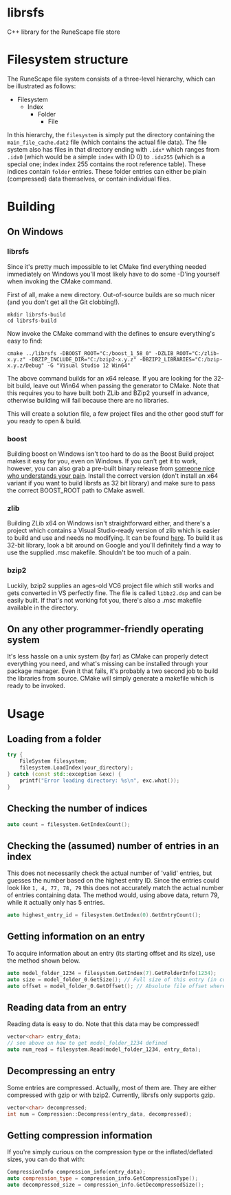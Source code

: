 # librsfs
C++ library for the RuneScape file store

# Filesystem structure
The RuneScape file system consists of a three-level hierarchy, which can be illustrated as follows:

 - Filesystem
   - Index
     - Folder
         - File

In this hierarchy, the `filesystem` is simply put the directory containing the `main_file_cache.dat2` file 
(which contains the actual file data). The file system also has files in that directory ending with `.idx*` which 
ranges from `.idx0` (which would be a simple `index` with ID 0) to `.idx255` (which is a special one; index 
index 255 contains the root reference table). These indices contain `folder` entries. These folder entries can 
either be plain (compressed) data themselves, or contain individual files. 

# Building

## On Windows

### librsfs
Since it's pretty much impossible to let CMake find everything needed immediately on Windows you'll most likely have to do some -D'ing yourself when invoking the CMake command.

First of all, make a new directory. Out-of-source builds are so much nicer (and you don't get all the Git clobbing!).

```
mkdir librsfs-build
cd librsfs-build
```

Now invoke the CMake command with the defines to ensure everything's easy to find:

```
cmake ../librsfs -DBOOST_ROOT="C:/boost_1_58_0" -DZLIB_ROOT="C:/zlib-x.y.z" -DBZIP_INCLUDE_DIR="C:/bzip2-x.y.z" -DBZIP2_LIBRARIES="C:/bzip-x.y.z/Debug" -G "Visual Studio 12 Win64"
```

The above command builds for an x64 release. If you are looking for the 32-bit build, leave out Win64 when passing the generator to CMake. Note that this requires you to have built both ZLib and BZip2 yourself in advance, otherwise building will fail because there are no libraries.

This will create a solution file, a few project files and the other good stuff for you ready to open & build.

### boost

Building boost on Windows isn't too hard to do as the Boost Build project makes it easy for you, even on Windows. If you can't get it to work, however, you can also grab a pre-built binary release from [someone nice who understands your pain](http://sourceforge.net/projects/boost/files/boost-binaries/1.58.0/). Install the correct version (don't install an x64 variant if you want to build librsfs as 32 bit library) and make sure to pass the correct BOOST_ROOT path to CMake aswell.

### zlib

Building ZLib x64 on Windows isn't straightforward either, and there's a project which contains a Visual Studio-ready version of zlib which is easier to build and use and needs no modifying. It can be found [here](https://code.google.com/p/zlib-win64/). To build it as 32-bit library, look a bit around on Google and you'll definitely find a way to use the supplied .msc makefile. Shouldn't be too much of a pain.

### bzip2

Luckily, bzip2 supplies an ages-old VC6 project file which still works and gets converted in VS perfectly fine. The file is called `libbz2.dsp` and can be easily built. If that's not working fot you, there's also a .msc makefile available in the directory.

## On any other programmer-friendly operating system

It's less hassle on a unix system (by far) as CMake can properly detect everything you need, and what's missing can be installed through your package manager. Even it that fails, it's probably a two second job to build the libraries from source. CMake will simply generate a makefile which is ready to be invoked.


# Usage

## Loading from a folder

```c++
try {
	FileSystem filesystem;
	filesystem.LoadIndex(your_directory);
} catch (const std::exception &exc) {
	printf("Error loading directory: %s\n", exc.what());
}
```

## Checking the number of indices

```c++
auto count = filesystem.GetIndexCount();
```

## Checking the (assumed) number of entries in an index

This does not necessarily check the actual number of 'valid' entries, but guesses the number based on the highest entry ID. Since the entries could look like `1, 4, 77, 78, 79` this does not accurately match the actual number of entries containing data. The method would, using above data, return 79, while it actually only has 5 entries.
```c++
auto highest_entry_id = filesystem.GetIndex(0).GetEntryCount();
```

## Getting information on an entry

To acquire information about an entry (its starting offset and its size), use the method shown below.
```c++
auto model_folder_1234 = filesystem.GetIndex(7).GetFolderInfo(1234);
auto size = model_folder_0.GetSize(); // Full size of this entry (in compressed form, that is)
auto offset = model_folder_0.GetOffset(); // Absolute file offset where the data starts
```

## Reading data from an entry

Reading data is easy to do. Note that this data may be compressed!

```c++
vector<char> entry_data;
// see above on how to get model_folder_1234 defined
auto num_read = filesystem.Read(model_folder_1234, entry_data);
```

## Decompressing an entry

Some entries are compressed. Actually, most of them are. They are either compressed with gzip or with bzip2. Currently, librsfs only supports gzip.

```c++
vector<char> decompressed;
int num = Compression::Decompress(entry_data, decompressed);
```

## Getting compression information

If you're simply curious on the compression type or the inflated/deflated sizes, you can do that with:
```c++
CompressionInfo compression_info(entry_data);
auto compression_type = compression_info.GetCompressionType();
auto decompressed_size = compression_info.GetDecompressedSize();
```
